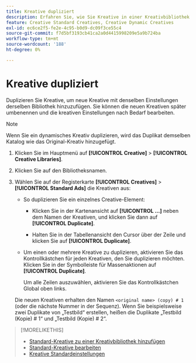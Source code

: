 ```yaml
---
title: Kreative dupliziert
description: Erfahren Sie, wie Sie Kreative in einer Kreativbibliothek duplizieren.
feature: Creative Standard Creatives, Creative Dynamic Creatives
exl-id: ec6ce2f5-fe2e-4c95-b0d9-dc09f3ce55c4
source-git-commit: f7d5bf3193cb41ca2a0d4415998209e5a9b724ba
workflow-type: tm+mt
source-wordcount: '188'
ht-degree: 0%

---
```


# Kreative dupliziert

Duplizieren Sie Kreative, um neue Kreative mit denselben Einstellungen derselben Bibliothek hinzuzufügen. Sie können die neuen Kreativen später umbenennen und die kreativen Einstellungen nach Bedarf bearbeiten.

>[!NOTE]
>
>Wenn Sie ein dynamisches Kreativ duplizieren, wird das Duplikat demselben Katalog wie das Original-Kreativ hinzugefügt.

1. Klicken Sie im Hauptmenü auf **[!UICONTROL Creative]** > **[!UICONTROL Creative Libraries]**.

1. Klicken Sie auf den Bibliotheksnamen.

1. Wählen Sie auf der Registerkarte **[!UICONTROL Creatives]** > **[!UICONTROL Standard Ads]** die Kreativen aus:

   * So duplizieren Sie ein einzelnes Creative-Element:

      * Klicken Sie in der Kartenansicht auf **[!UICONTROL ...]** neben dem Namen der Kreativen, und klicken Sie dann auf **[!UICONTROL Duplicate]**.

      * Halten Sie in der Tabellenansicht den Cursor über der Zeile und klicken Sie auf **[!UICONTROL Duplicate]**.

   * Um einen oder mehrere Kreative zu duplizieren, aktivieren Sie das Kontrollkästchen für jeden Kreativen, den Sie duplizieren möchten. Klicken Sie in der Symbolleiste für Massenaktionen auf **[!UICONTROL Duplicate]**.

     Um alle Zeilen auszuwählen, aktivieren Sie das Kontrollkästchen Global oben links.

   Die neuen Kreativen erhalten den Namen `<original name> (copy) # 1` (oder die nächste Nummer in der Sequenz). Wenn Sie beispielsweise zwei Duplikate von „Testbild“ erstellen, heißen die Duplikate „Testbild (Kopie) # 1“ und „Testbild (Kopie) # 2“.

<!-- Add to TOC later when this feature is available to users:

>* [Edit dynamic creatives](creative-edit-dynamic.md)
>* [Dynamic ad settings](creative-settings-dynamic.md)
-->

>[!MORELIKETHIS]
>
>* [Standard-Kreative zu einer Kreativbibliothek hinzufügen](creative-add-standard.md)
>* [Standard-Kreative bearbeiten](creative-edit-standard.md)
>* [Kreative Standardeinstellungen](creative-settings-standard.md)
